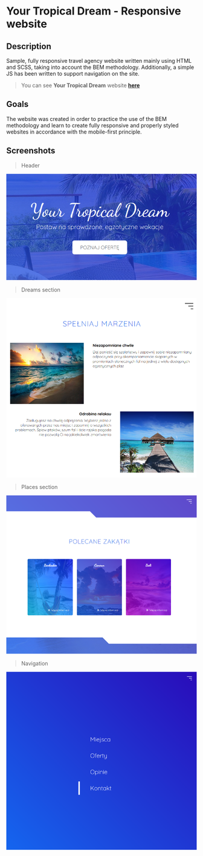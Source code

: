 # Your Tropical Dream - Responsive website

## Description

Sample, fully responsive travel agency website written mainly using HTML and SCSS, taking into account the BEM methodology. Additionally, a simple JS has been written to support navigation on the site.

> You can see **Your Tropical Dream** website [**here**](https://dajk99.github.io/YTD-Responsive-Website/)

## Goals

The website was created in order to practice the use of the BEM methodology and learn to create fully responsive and properly styled websites in accordance with the mobile-first principle.

## Screenshots

> Header

![Screenshot of header](https://github.com/Dajk99/YTD-Responsive-Website/blob/main/img/screenshot-header.PNG)

> Dreams section

![Screenshot of the dreams section](https://github.com/Dajk99/YTD-Responsive-Website/blob/main/img/screenshot-dreams.PNG)

> Places section

![Screenshot of the places section](https://github.com/Dajk99/YTD-Responsive-Website/blob/main/img/screenshot-places.PNG)

> Navigation

![Screenshot of navigation](https://github.com/Dajk99/YTD-Responsive-Website/blob/main/img/screenshot-navigation.png)
